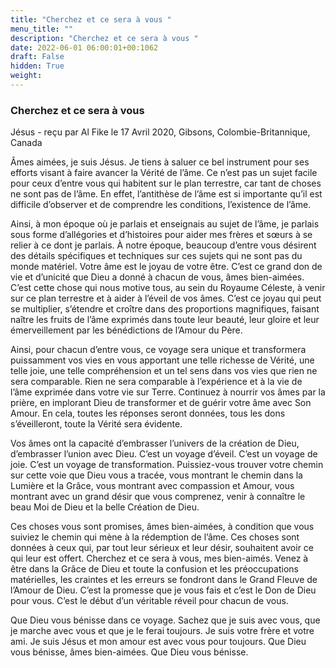 ```yaml
---
title: "Cherchez et ce sera à vous "
menu_title: ""
description: "Cherchez et ce sera à vous "
date: 2022-06-01 06:00:01+00:1062
draft: False
hidden: True
weight:
---
```

### Cherchez et ce sera à vous

Jésus - reçu par Al Fike le 17 Avril 2020, Gibsons, Colombie-Britannique, Canada

Âmes aimées, je suis Jésus. Je tiens à saluer ce bel instrument pour ses efforts visant à faire avancer la Vérité de l’âme. Ce n’est pas un sujet facile pour ceux d’entre vous qui habitent sur le plan terrestre, car tant de choses ne sont pas de l’âme. En effet, l’antithèse de l’âme est si importante qu’il est difficile d’observer et de comprendre les conditions, l’existence de l’âme.

Ainsi, à mon époque où je parlais et enseignais au sujet de l’âme, je parlais sous forme d’allégories et d’histoires pour aider mes frères et sœurs à se relier à ce dont je parlais. À notre époque, beaucoup d’entre vous désirent des détails spécifiques et techniques sur ces sujets qui ne sont pas du monde matériel. Votre âme est le joyau de votre être. C’est ce grand don de vie et d’unicité que Dieu a donné à chacun de vous, âmes bien-aimées. C’est cette chose qui nous motive tous, au sein du Royaume Céleste, à venir sur ce plan terrestre et à aider à l’éveil de vos âmes. C’est ce joyau qui peut se multiplier, s’étendre et croître dans des proportions magnifiques, faisant naître les fruits de l’âme exprimés dans toute leur beauté, leur gloire et leur émerveillement par les bénédictions de l’Amour du Père.

Ainsi, pour chacun d’entre vous, ce voyage sera unique et transformera puissamment vos vies en vous apportant une telle richesse de Vérité, une telle joie, une telle compréhension et un tel sens dans vos vies que rien ne sera comparable. Rien ne sera comparable à l’expérience et à la vie de l’âme exprimée dans votre vie sur Terre. Continuez à nourrir vos âmes par la prière, en implorant Dieu de transformer et de guérir votre âme avec Son Amour. En cela, toutes les réponses seront données, tous les dons s’éveilleront, toute la Vérité sera évidente.

Vos âmes ont la capacité d’embrasser l’univers de la création de Dieu, d’embrasser l’union avec Dieu. C’est un voyage d’éveil. C’est un voyage de joie. C’est un voyage de transformation. Puissiez-vous trouver votre chemin sur cette voie que Dieu vous a tracée, vous montrant le chemin dans la Lumière et la Grâce, vous montrant avec compassion et Amour, vous montrant avec un grand désir que vous comprenez, venir à connaître le beau Moi de Dieu et la belle Création de Dieu.

Ces choses vous sont promises, âmes bien-aimées, à condition que vous suiviez le chemin qui mène à la rédemption de l’âme. Ces choses sont données à ceux qui, par tout leur sérieux et leur désir, souhaitent avoir ce qui leur est offert. Cherchez et ce sera à vous, mes bien-aimés. Venez à être dans la Grâce de Dieu et toute la confusion et les préoccupations matérielles, les craintes et les erreurs se fondront dans le Grand Fleuve de l’Amour de Dieu. C’est la promesse que je vous fais et c’est le Don de Dieu pour vous. C’est le début d’un véritable réveil pour chacun de vous.

Que Dieu vous bénisse dans ce voyage. Sachez que je suis avec vous, que je marche avec vous et que je le ferai toujours. Je suis votre frère et votre ami. Je suis Jésus et mon amour est avec vous pour toujours. Que Dieu vous bénisse, âmes bien-aimées. Que Dieu vous bénisse.
